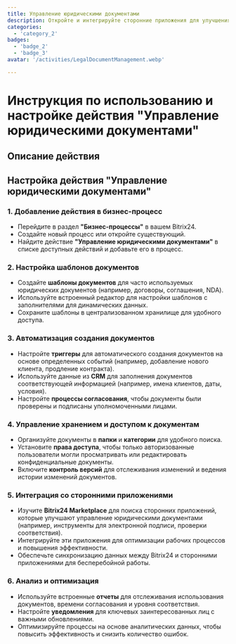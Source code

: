 ```yaml
---
title: Управление юридическими документами
description: Откройте и интегрируйте сторонние приложения для улучшения вашего бизнеса.
categories: 
  - 'category_2'
badges: 
  - 'badge_2'
  - 'badge_3'
avatar: '/activities/LegalDocumentManagement.webp'

---
```

# Инструкция по использованию и настройке действия "Управление юридическими документами"

## Описание действия

## **Настройка действия "Управление юридическими документами"**

### 1. Добавление действия в бизнес-процесс
- Перейдите в раздел **"Бизнес-процессы"** в вашем Bitrix24.
- Создайте новый процесс или откройте существующий.
- Найдите действие **"Управление юридическими документами"** в списке доступных действий и добавьте его в процесс.

### 2. Настройка шаблонов документов
- Создайте **шаблоны документов** для часто используемых юридических документов (например, договоры, соглашения, NDA).
- Используйте встроенный редактор для настройки шаблонов с заполнителями для динамических данных.
- Сохраните шаблоны в централизованном хранилище для удобного доступа.

### 3. Автоматизация создания документов
- Настройте **триггеры** для автоматического создания документов на основе определенных событий (например, добавление нового клиента, продление контракта).
- Используйте данные из **CRM** для заполнения документов соответствующей информацией (например, имена клиентов, даты, условия).
- Настройте **процессы согласования**, чтобы документы были проверены и подписаны уполномоченными лицами.

### 4. Управление хранением и доступом к документам
- Организуйте документы в **папки** и **категории** для удобного поиска.
- Установите **права доступа**, чтобы только авторизованные пользователи могли просматривать или редактировать конфиденциальные документы.
- Включите **контроль версий** для отслеживания изменений и ведения истории изменений документов.

### 5. Интеграция со сторонними приложениями
- Изучите **Bitrix24 Marketplace** для поиска сторонних приложений, которые улучшают управление юридическими документами (например, инструменты для электронной подписи, проверки соответствия).
- Интегрируйте эти приложения для оптимизации рабочих процессов и повышения эффективности.
- Обеспечьте синхронизацию данных между Bitrix24 и сторонними приложениями для бесперебойной работы.

### 6. Анализ и оптимизация
- Используйте встроенные **отчеты** для отслеживания использования документов, времени согласования и уровня соответствия.
- Настройте **уведомления** для ключевых заинтересованных лиц с важными обновлениями.
- Оптимизируйте процессы на основе аналитических данных, чтобы повысить эффективность и снизить количество ошибок.